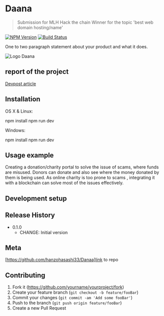 # Daana
> Submission for MLH Hack the chain
> Winner for the topic 'best web domain hosting/name' 

[![NPM Version][npm-image]][npm-url]
[![Build Status][travis-image]][travis-url]

One to two paragraph statement about your product and what it does.

![Logo Daana](https://i.ibb.co/zFtCV6N/logo-daana.png)


## report of the  project
<a href = https://devpost.com/software/daana>Devpost article</a>


## Installation

OS X & Linux:

npm install
npm run dev

Windows:

npm install
npm run dev

## Usage example
Creating a donation/charity portal to solve the issue of scams, where funds are misused.
Donors can donate and also see where the money donated by them is being used.
As online charity is too prone to scams , integrating it with a blockchain can solve most of the issues effectively.



## Development setup



## Release History

* 0.1.0
    * CHANGE: Initial version


## Meta
[https://github.com/hanzohasashi33/Danaa]link to repo

## Contributing

1. Fork it (<https://github.com/yourname/yourproject/fork>)
2. Create your feature branch (`git checkout -b feature/fooBar`)
3. Commit your changes (`git commit -am 'Add some fooBar'`)
4. Push to the branch (`git push origin feature/fooBar`)
5. Create a new Pull Request

<!-- Markdown link & img dfn's -->
[npm-image]: https://img.shields.io/npm/v/datadog-metrics.svg?style=flat-square
[npm-url]: https://npmjs.org/package/datadog-metrics
[npm-downloads]: https://img.shields.io/npm/dm/datadog-metrics.svg?style=flat-square
[travis-image]: https://img.shields.io/travis/dbader/node-datadog-metrics/master.svg?style=flat-square
[travis-url]: https://travis-ci.org/dbader/node-datadog-metrics
[wiki]: https://github.com/yourname/yourproject/wiki
